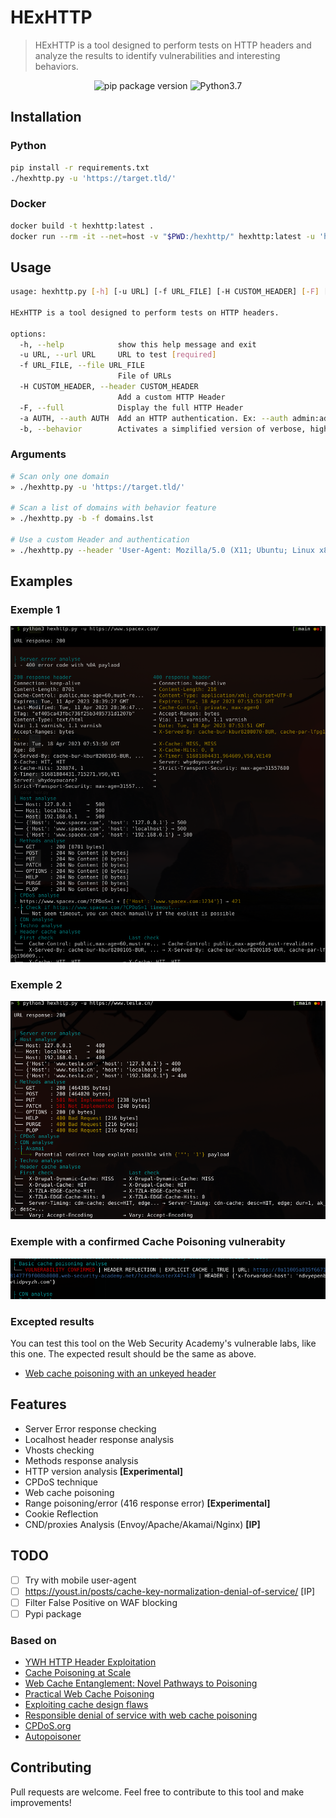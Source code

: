 # HExHTTP

> HExHTTP is a tool designed to perform tests on HTTP headers and analyze the results to identify vulnerabilities and interesting behaviors.

<div align="center">
<img src="https://img.shields.io/badge/version-1.2-blue" alt="pip package version">
<img alt="Python3.7" src="https://img.shields.io/badge/Python-3.7+-informational">
</div>

## Installation

### Python

```bash
pip install -r requirements.txt
./hexhttp.py -u 'https://target.tld/'
```

### Docker

```bash
docker build -t hexhttp:latest .
docker run --rm -it --net=host -v "$PWD:/hexhttp/" hexhttp:latest -u 'https://target.tld/'
```

## Usage

```bash
usage: hexhttp.py [-h] [-u URL] [-f URL_FILE] [-H CUSTOM_HEADER] [-F] [-a AUTH] [-b]

HExHTTP is a tool designed to perform tests on HTTP headers.

options:
  -h, --help            show this help message and exit
  -u URL, --url URL     URL to test [required]
  -f URL_FILE, --file URL_FILE
                        File of URLs
  -H CUSTOM_HEADER, --header CUSTOM_HEADER
                        Add a custom HTTP Header
  -F, --full            Display the full HTTP Header
  -a AUTH, --auth AUTH  Add an HTTP authentication. Ex: --auth admin:admin
  -b, --behavior        Activates a simplified version of verbose, highlighting interesting cache behaviors
```

### Arguments

```bash
# Scan only one domain
» ./hexhttp.py -u 'https://target.tld/'

# Scan a list of domains with behavior feature
» ./hexhttp.py -b -f domains.lst

# Use a custom Header and authentication
» ./hexhttp.py --header 'User-Agent: Mozilla/5.0 (X11; Ubuntu; Linux x86_64) Firefox/123.0-BugBounty' --auth 'user:passwd' -u 'https://target.tld/' 
```

## Examples

### Exemple 1
![example 1](./static/example_1.png)

### Exemple 2 
![example 2](./static/example_2.png)

### Exemple with a confirmed Cache Poisoning vulnerabity
![example poisoner](./static/poisoner.png)

### Excepted results

You can test this tool on the Web Security Academy's vulnerable labs, like this one. The expected result should be the same as above.

- [Web cache poisoning with an unkeyed header](https://portswigger.net/web-security/web-cache-poisoning/exploiting-design-flaws/lab-web-cache-poisoning-with-an-unkeyed-header)

## Features

- Server Error response checking
- Localhost header response analysis
- Vhosts checking
- Methods response analysis
- HTTP version analysis **[Experimental]**
- CPDoS technique
- Web cache poisoning
- Range poisoning/error (416 response error) **[Experimental]**
- Cookie Reflection
- CND/proxies Analysis (Envoy/Apache/Akamai/Nginx) **[IP]**

## TODO

- [ ] Try with mobile user-agent 
- [ ] https://youst.in/posts/cache-key-normalization-denial-of-service/ [IP]
- [ ] Filter False Positive on WAF blocking
- [ ] Pypi package

### Based on
- [YWH HTTP Header Exploitation](https://blog.yeswehack.com/yeswerhackers/http-header-exploitation/)
- [Cache Poisoning at Scale](https://youst.in/posts/cache-poisoning-at-scale/)
- [Web Cache Entanglement: Novel Pathways to Poisoning](https://portswigger.net/research/web-cache-entanglement)
- [Practical Web Cache Poisoning](https://portswigger.net/research/practical-web-cache-poisoning)
- [Exploiting cache design flaws](https://portswigger.net/web-security/web-cache-poisoning/exploiting-design-flaws)
- [Responsible denial of service with web cache poisoning](https://portswigger.net/research/responsible-denial-of-service-with-web-cache-poisoning)
- [CPDoS.org](https://cpdos.org/)
- [Autopoisoner](https://github.com/Th0h0/autopoisoner)

## Contributing

Pull requests are welcome. Feel free to contribute to this tool and make improvements!